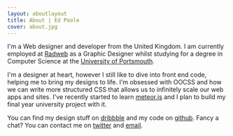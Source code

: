 ```yaml
---
layout: aboutlayout
title: About | Ed Poole
cover: about.jpg
---
```



I'm a Web designer and developer from the United Kingdom. I am currently employed at [Radweb](http://radweb.co.uk) as a Graphic Designer whilst studying for a degree in Computer Science at the [University of Portsmouth](http://port.ac.uk).

I'm a designer at heart, however I still like to dive into front end code, helping me to bring my designs to life. I'm obsessed with OOCSS and how we can write more structured CSS that allows us to infinitely scale our web apps and sites. I've recently started to learn [meteor.js](http://meteor.com) and I plan to build my final year university project with it.

You can find my design stuff on [dribbble](http://dribbble.com/edpoole) and my code on [github](http://github.com/EdPoole). Fancy a chat? You can contact me on [twitter](http://twitter.com/_ewp) and [email](mailto:ed@edpoole.me).